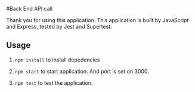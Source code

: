 #Back End API call

  Thank you for using this application.
  This application is built by JavaScript and Express, tested by Jest and Supertest.

## Usage

1. `npm install` to install depedencies

2. `npm start` to start application. And port is set on 3000.

3. `npm test` to test the application.

